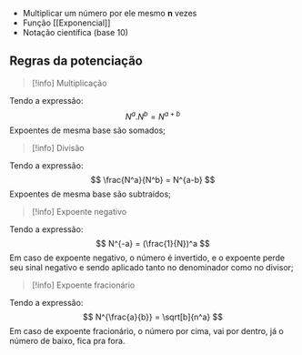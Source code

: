 
- Multiplicar um número por ele mesmo **n** vezes
- Função [[Exponencial]]
- Notação científica (base 10)

## Regras da potenciação

>[!info] Multiplicação 

Tendo a expressão:
$$
N^a . N^b = N^{a+b}
$$
Expoentes de mesma base são somados;


>[!info] Divisão

Tendo a expressão:
$$
\frac{N^a}{N^b} = N^{a-b}
$$
Expoentes de mesma base são subtraídos;

>[!info] Expoente negativo

Tendo a expressão:
$$
N^{-a} = (\frac{1}{N})^a
$$
Em caso de expoente negativo, o número é invertido, e o expoente perde seu sinal negativo e sendo aplicado tanto no denominador como no divisor;

>[!info] Expoente fracionário

Tendo a expressão:
$$
N^{\frac{a}{b}} = \sqrt[b]{n^a}
$$
Em caso de expoente fracionário, o número por cima, vai por dentro, já o número de baixo, fica pra fora.